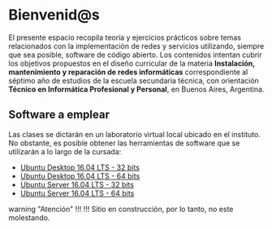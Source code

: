 # Bienvenid@s

El presente espacio recopila teoría y ejercicios prácticos sobre temas relacionados con la implementación de redes y servicios utilizando, siempre que sea posible, software de código abierto. Los contenidos intentan cubrir los objetivos propuestos en el diseño curricular de la materia **Instalación, mantenimiento y reparación de redes informáticas** correspondiente al séptimo año de estudios de la escuela secundaria técnica, con orientación **Técnico en Informática Profesional y Personal**, en Buenos Aires, Argentina. 

## Software a emplear
Las clases se dictarán en un laboratorio virtual local ubicado en el instituto. No obstante, es posible obtener las herramientas de software que se utilizarán a lo largo de la cursada: 

* [Ubuntu Desktop 16.04 LTS - 32 bits](http://releases.ubuntu.com/16.04/ubuntu-16.04.2-desktop-i386.iso)
* [Ubuntu Desktop 16.04 LTS - 64 bits](http://releases.ubuntu.com/16.04/ubuntu-16.04.2-desktop-amd64.iso)
* [Ubuntu Server 16.04 LTS - 32 bits](http://releases.ubuntu.com/16.04/ubuntu-16.04.2-server-i386.iso)
* [Ubuntu Server 16.04 LTS - 64 bits](http://releases.ubuntu.com/16.04/ubuntu-16.04.2-server-amd64.iso)



warning "Atención" !!! !!! 
	Sitio en construcción, por lo tanto, no este molestando.
